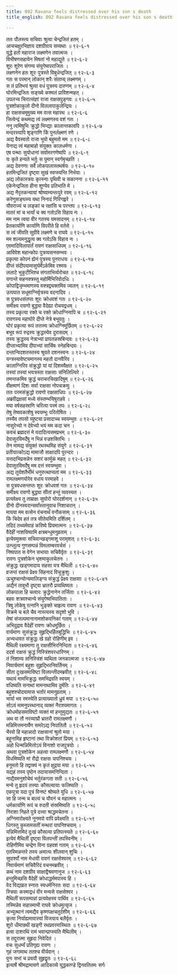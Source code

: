 ```yaml
---
title: 092 Ravana feels distressed over his son s death
title_english: 092 Ravana feels distressed over his son s death

---
```

ततः पौलस्त्य सचिवाः श्रुत्वा चेन्द्रजितं हतम् ।  
आचचक्षुरभिज्ञाय दशग्रीवाय सव्यथाः ॥ ९२-६-१  
युद्धे हतो महाराज लक्ष्मणेन तवात्मजः ।  
विभीषणसहायेन मिषतां नो महाद्युते ॥ ९२-६-२  
शूरः शूरेण संगम्य संयुगेष्वपराजितः ।  
लक्ष्णनेन हतः शूरः पुत्रस्ते विबुधेन्द्रजित् ॥ ९२-६-३  
गतः स परमान् लोकान् शरैः संताप्य् लक्ष्मणम् ।  
स तं प्रतिभयं श्रुत्वा वधं पुत्रस्य दारुणम् ॥ ९२-६-४  
घोरमिन्द्रजितः सङ्ख्ये कश्मलं प्राविशन्महत् ।  
उपलभ्य चिरात्संज्ञां राजा राक्षसपुङ्गवः ॥ ९२-६-५  
पुत्रशोकाकुलो दीनो विललापाकुलेन्द्रियः ।  
हा राक्षसचमूमुख्य मम वत्स महारथ ॥ ९२-६-६  
जित्वेन्द्रं कथमद्य त्वं लक्ष्मणस्य वशं गतः ।  
ननु त्वमिषुभिः क्रुद्धो भिन्द्याः कालान्तकावपि ॥ ९२-६-७  
मन्दरस्यापि शृङ्गाणि किं पुनर्लक्ष्मणं रणे ।  
अद्य वैवस्वतो राजा भूयो बहुमतो मम ॥ ९२-६-८  
येनाद्य त्वं महाबाहो संयुक्तः कालधर्मणा ।  
एष पन्थाः सुयोधानां सर्वामरगणेष्वपि ॥ ९२-६-९  
यः कृते हन्यते भर्तुः स पुमान् स्वर्गमृच्छति ।  
अद्य देवगणाः सर्वे लोकपालास्तथर्षयः ॥ ९२-६-१०  
हतमिन्द्रजितं दृष्ट्वा सुखं स्वप्स्यन्ति निर्भयाः ।  
अद्य लोकास्त्रयः कृत्स्नाः पृथिवी च सकानना ॥ ९२-६-११  
एकेनेन्द्रजिता हीना शूण्येव प्रतिभाति मे ।  
अद्य नैरृतकन्यायां श्रोष्याम्यन्तःपुरे रवम् ॥ ९२-६-१२  
करेणुसङ्घस्य यथा निनादं गिरिगह्वरे ।  
यौवराज्यं च लङ्कां च रक्षांसि च परन्तप ॥ ९२-६-१३  
मातरं मां च भार्यां च क्व गतोऽसि विहाय नः ।  
मम नाम त्वया वीर गतस्य यमसादनम् ॥ ९२-६-१४  
प्रेतकार्याणि कार्याणि विपरीते हि वर्तसे ।  
स त्वं जीवति सुग्रीवे लक्ष्मणे च राघवे ॥ ९२-६-१५  
मम शल्यमनुद्धृत्य क्व गतोऽसि विहाय नः ।  
एवमादिविलापार्तं रावणं राक्षसाधिपम् ॥ ९२-६-१६  
आविवेश महान्कोपः पुत्रव्यसनसम्भवः ।  
प्रकृत्या कोपनं ह्येनं पुत्रस्य पुनराधयः ॥ ९२-६-१७  
दीप्तं संदीपयामासुर्घर्मेऽर्कमिव रश्मयः ।  
ललाटे भुकुटीभिश्च संगताभिर्व्यरोचत ॥ ९२-६-१८  
यगान्ते सहनक्त्रस्तु महोर्मिभिरिवोदधिः ।  
कोपाद्विजृम्भमाणस्य वक्त्रद्व्यक्तमिव ज्वलन् ॥ ९२-६-१९  
उत्पपात सधूमाग्निर्वृत्रस्य वदनादिव ।  
स पुत्रवधसंतप्तः शूरः क्रोधवशं गतः ॥ ९२-६-२०  
समीक्ष्य रावणो बुद्ध्या वैदेह्या रोचयद्वधम् ।  
तस्य प्रकृत्या रक्ते च रक्ते क्रोधाग्निनापि च ॥ ९२-६-२१  
रावणस्य महाघोरे दीप्ते नेत्रे बभूवतुः ।  
घोरं प्रकृत्या रूपं तत्तस्य क्रोधाग्निमूर्छितम् ॥ ९२-६-२२  
बभूव रूपं रुद्रस्य क्रुद्धस्येव दुरासदम् ।  
तस्य क्रुद्धस्य नेत्राभ्यां प्रापतन्नस्रबिन्दवः ॥ ९२-६-२३  
दीप्ताभ्यामिव दीपाभ्यां सार्चिषः स्नेहबिन्दवः ।  
दन्तान्विदशतस्तस्य श्रूयते दशनस्वनः ॥ ९२-६-२४  
यन्त्रस्यावेष्ट्यमानस्य महतो दानवैरिव ।  
कालाग्निरिव संक्रुद्धो यां यां दिशमवैक्षत ॥ ९२-६-२५  
तस्यां तस्यां भयत्रस्ता राक्षसाः संनिलिल्यिरे ।  
तमन्तकमिव क्रुद्धं चराचरचिखादिषुम् ॥ ९२-६-२६  
वीक्षमाणं दिशः सर्वा राक्षसा नोपचक्रमुः ।  
ततः परमसंक्रुद्धो रावणो राक्षसाधिपः ॥ ९२-६-२७  
अब्रवीद्रक्षसां मध्ये संस्तम्भयिषुराहवे ।  
मया वर्षसहस्राणि चरित्वा परमं तपः ॥ ९२-६-२८  
तेषु तेष्ववकाशेषु स्वयम्भूः परितोषितः ।  
तस्यैव तपसो व्युष्ट्या प्रसादाच्च स्वयम्भुवः ॥ ९२-६-२९  
नासुरेभ्यो न देवेभ्यो भयं मम कदा चन ।  
कवचं ब्रह्मदत्तं मे यदादित्यसमप्रभम् ॥ ९२-६-३०  
देवासुरविमर्देषु न भिन्नं वज्रशक्तिभिः ।  
तेन मामद्य संयुक्तं रथस्थमिह संयुगे ॥ ९२-६-३१  
प्रतीयात्कोऽद्य मामाजौ साक्षादपि पुरन्दरः ।  
यत्तदाभिप्रसन्नेन सशरं कार्मुकं महत् ॥ ९२-६-३२  
देवासुरविमर्देषु मम दत्तं स्वयम्भुवा ।  
अद्य तूर्यशतैर्भीमं धनुरुत्थाप्यतां मम ॥ ९२-६-३३  
रामलक्ष्मणयोरेव वधाय परमाहवे ।  
स पुत्रवधसन्तप्तः शूरः क्रोधवशं गतः ॥ ९२-६-३४  
समीक्ष्य रावणो बुद्ध्या सीतां हन्तुं व्यवस्यत ।  
प्रत्यवेक्ष्य तु ताम्राक्षः सुघोरो घोरदर्शनान् ॥ ९२-६-३५  
दीनो दीनस्वरान्सर्वांस्तानुवाच निशाचरान् ।  
मायया मम वत्सेन वंचनार्थं वनौकसाम् ॥ ९२-६-३६  
किं चिदेव हतं तत्र सीतेयमिति दर्शितम् ।  
तदिदं तथ्यमेवाहं करिष्ये प्रियमात्मनः ॥ ९२-६-३७  
वैदेहीं नाशयिष्यामि क्षत्रबन्धुमनुव्रताम् ।  
इत्येवमुक्त्वा सचिवान्खड्गमाशु परामृशत् ॥ ९२-६-३८  
उत्प्लुत्य गुणसम्पन्नं विमलाम्बरवर्चसं ।  
निष्पपात स वेगेन सभायाः सचिवैर्वृतः ॥ ९२-६-३९  
रावणः पुत्रशोकेन भृशमाकुलचेतनः ।  
संक्रुद्धः खड्गमादाय सहसा यत्र मैथिली ॥ ९२-६-४०  
व्रजन्तं राक्षसं प्रेक्ष्य सिंहनादं विचुक्रुशुः ।  
ऊचुश्चान्योन्यमालिङ्ग्य संक्रुद्धं प्रेक्ष्य राक्षसाः ॥ ९२-६-४१  
अद्यैनं तावुभौ दृष्ट्वा भ्रातरौ प्रव्यथिष्यतः ।  
लोकपाला हि चत्वारः क्रुद्धेनानेन तर्जिताः ॥ ९२-६-४२  
बहवः शत्रवश्चान्ये संयुगेष्वभिपातिताः ।  
त्रिषु लोकेषु रत्नानि भुङ्क्ते चाहृत्य रावणः ॥ ९२-६-४३  
विक्रमे च बले चैव नास्त्यस्य सदृशो भुवि ।  
तेषां संजल्पमानानामशोकवनिकां गताम् ॥ ९२-६-४४  
अभिदुद्राव वैदेहीं रावणः क्रोधमूर्छितः ।  
वार्यमाणः सुसंक्रुद्धः सुहृद्भिर्हितबुद्धिभिः ॥ ९२-६-४५  
अभ्यधावत संक्रुद्धः खे ग्रहो रोहिणीम् इव ।  
मैथिली रक्ष्यमाणा तु राक्षसीभिरनिन्दिता ॥ ९२-६-४६  
ददर्श राक्षसं क्रुद्धं निस्त्रिंशवरधारिणम् ।  
तं निशाम्य सनिस्त्रिंशं व्यथिता जनकात्मजा ॥ ९२-६-४७  
निवार्यमाणं बहुशः सुहृद्भिरनिवर्तिनम् ।  
सीता दुःखसमाविष्टा विलपन्तीदमब्रवीत् ॥ ९२-६-४८  
यथायं मामभिक्रुद्धः समभिद्रवति स्वयम् ।  
वधिष्यति सनाथां मामनाथामिव दुर्मतिः ॥ ९२-६-४९  
बहुशश्चोदयामास भर्तारं मामनुव्रताम् ।  
भार्या भव रमस्येति प्रत्याख्यातो ध्रुवं मया ॥ ९२-६-५०  
सोऽयं मामनुपस्थानाद् व्यक्तं नैराश्यमागतः ।  
क्रोधमोहसमाविष्टो व्यक्तं मां हन्तुमुद्यतः ॥ ९२-६-५१  
अथ वा तौ नरव्याघ्रौ भ्रातरौ रामलक्ष्मणौ ।  
मन्निमित्तमनार्येण समरेऽद्य निपातितौ ॥ ९२-६-५२  
भैरवो हि महान्नादो राक्षसानां श्रुतो मया ।  
बहूनामिह हृष्टानां तथा विक्रोशतां प्रियम् ॥ ९२-६-५३  
अहो धिन्मन्निमित्तोऽयं विनाशो राजपुत्रयोः ।  
अथवा पुत्रशोकेन अहत्वा रामलक्ष्मणौ ॥ ९२-६-५४  
विधमिष्यति मां रौद्रो राक्षसः पापनिश्चयः ।  
हनूमतो हि तद्वाक्यं न कृतं क्षुद्रया मया ॥ ९२-६-५५  
यद्यहं तस्य पृष्ठेन तदायासमनिन्दिता ।  
नाद्यैवमनुशोचेयं भर्तुरंकगता सती ॥ ९२-६-५६  
मन्ये तु हृदयं तस्याः कौसल्यायाः फलिष्यति ।  
एकपुत्रा यदा पुत्रं विनष्टं श्रोष्यते युधि ॥ ९२-६-५७  
सा हि जन्म च बाल्यं च यौवनं च महात्मनः ।  
धर्मकार्याणि रूपं च रुदती संस्रमिष्यति ॥ ९२-६-५८  
निराशा निहते पुत्रे दत्त्वा श्राद्धमचेतना ।  
अग्निमारोक्ष्यते नूनमपो वापि प्रवेक्ष्यति ॥ ९२-६-५९  
धिगस्तु कुब्जामसतीं मन्थरां पापनिश्चयाम् ।  
यन्निमित्तमिदं दुःखं कौसल्या प्रतिपत्स्यते ॥ ९२-६-६०  
इत्येवं मैथिलीं दृष्ट्वा विलपन्तीं तपस्विनीम् ।  
रोहिणीमिव चन्द्रेण विना ग्रहवशं गताम् ॥ ९२-६-६१  
एतस्मिन्नन्तरे तस्य अमात्यः शीलवान् शुचिः ।  
सुपार्श्वो नाम मेधावी रावणं राक्षसेश्वरम् ॥ ९२-६-६२  
निवार्यमाणं सचिवैरिदं वचनमब्रवीत् ।  
कथं नाम दशग्रीव साक्षाद्वैश्रवणानुज ॥ ९२-६-६३  
हन्तुमिच्छसि वैदेहीं क्रोधाद्धर्ममपास्य हि ।  
वेद विद्याव्रत स्नातः स्वधर्मनिरतः सदा ॥ ९२-६-६४  
स्त्रियाः कस्माद्वधं वीर मन्यसे राक्षसेश्वर ।  
मैथिलीं रूपसम्पन्नां प्रत्यवेक्षस्व पार्थिव ॥ ९२-६-६५  
तस्मिन्नेव सहास्माभी राघवे क्रोधमुत्सृज ।  
अभ्युत्थानं त्वमद्यैव कृष्णपक्षचतुर्दशीम् ॥ ९२-६-६६  
कृत्वा निर्याह्यमावास्यां विजयाय बलैर्वृतः ।  
शूरो धीमान्रथी खड्गी रथप्रवरमास्थितः ॥ ९२-६-६७  
हत्वा दाशरथिं रामं भवान्प्राप्स्यति मैथिलीम् ।  
स तद्दुरात्मा सुहृदा निवेदितं ।  
वचः सुधर्म्यं प्रतिगृह्य रावणः ।  
गृहं जगामाथ ततश्च वीर्यवान् ।  
पुनः सभां च प्रययौ सुहृद्वृतः ॥ ९२-६-६८  
इत्यार्षे श्रीमद्रामायणे आदिकाव्ये युद्धकाण्डे द्विनवतितमः सर्गः